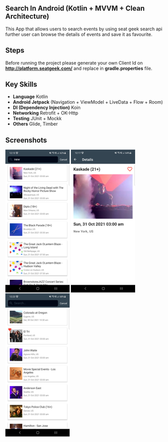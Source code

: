 ## Search In Android (Kotlin + MVVM + Clean Architecture)
This App that allows users to search events by using seat geek search api further user can browse the details of events and save it as favourite.

## Steps
Before running the project please generate your own Client Id on **http://platform.seatgeek.com/** and replace in **gradle.properties** file.

## Key Skills
- **Language** Kotlin
- **Android Jetpack** (Navigation + ViewModel + LiveData + Flow + Room)
- **DI (Dependency Injection)** Koin
- **Networking** Retrofit + OK-Http
- **Testing** JUnit + Mockk
- **Others** Glide, Timber

## Screenshots
<img src="https://github.com/arjun-6573/SearchInAndroid/blob/main/screenshots/screen1.png" width=200 > <img src="https://github.com/arjun-6573/SearchInAndroid/blob/main/screenshots/screen2.png" width=200 > <img src="https://github.com/arjun-6573/SearchInAndroid/blob/main/screenshots/screen3.png" width=200 >
